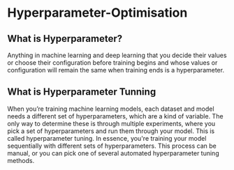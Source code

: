 # Hyperparameter-Optimisation
## What is Hyperparameter?
Anything in machine learning and deep learning that you decide their values or choose their configuration before training begins and whose values or configuration will remain the same when training ends is a hyperparameter.
## What is Hyperparameter Tunning
When you’re training machine learning models, each dataset and model needs a different set of hyperparameters, which are a kind of variable. The only way to determine these is through multiple experiments, where you pick a set of hyperparameters and run them through your model. This is called hyperparameter tuning. In essence, you're training your model sequentially with different sets of hyperparameters. This process can be manual, or you can pick one of several automated hyperparameter tuning methods.
